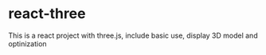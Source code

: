 # react-three
This is a react project with three.js, include basic use, display 3D model and optinization
